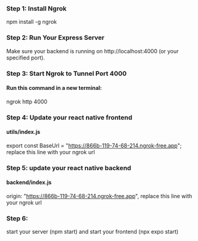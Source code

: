 ### Step 1: Install Ngrok
npm install -g ngrok

### Step 2: Run Your Express Server
Make sure your backend is running on http://localhost:4000 (or your specified port).

### Step 3: Start Ngrok to Tunnel Port 4000
#### Run this command in a new terminal:
ngrok http 4000

### Step 4: Update your react native frontend 
#### utils/index.js 
export const BaseUrl = "https://866b-119-74-68-214.ngrok-free.app";
replace this line with your ngrok url 

### Step 5: update your react native backend 
#### backend/index.js
 origin: "https://866b-119-74-68-214.ngrok-free.app",
 replace this line with your ngrok url 

### Step 6: 
 start your server (npm start) 
 and start your frontend (npx expo start)
